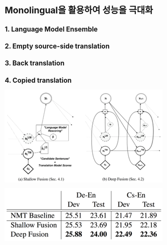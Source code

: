 # Monolingual을 활용하여 성능을 극대화

## 1. Language Model Ensemble

## 2. Empty source-side translation

## 3. Back translation

## 4. Copied translation

![](/assets/nmt_with_lm_ensemble.png)

![](/assets/nmt_with_lm_ensemble_evaluation.png)

